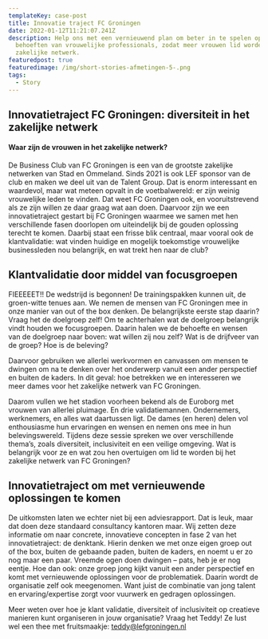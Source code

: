 ```yaml
---
templateKey: case-post
title: Innovatie traject FC Groningen
date: 2022-01-12T11:21:07.241Z
description: Help ons met een vernieuwend plan om beter in te spelen op de
  behoeften van vrouwelijke professionals, zodat meer vrouwen lid worden van ons
  zakelijke netwerk.
featuredpost: true
featuredimage: /img/short-stories-afmetingen-5-.png
tags:
  - Story
---
```

## Innovatietraject FC Groningen: diversiteit in het zakelijke netwerk

#### Waar zijn de vrouwen in het zakelijke netwerk? 

De Business Club van FC Groningen is een van de grootste zakelijke netwerken van Stad en Ommeland. Sinds 2021 is ook LEF sponsor van de club en maken we deel uit van de Talent Group. Dat is enorm interessant en waardevol, maar wat meteen opvalt in de voetbalwereld: er zijn weinig vrouwelijke leden te vinden. Dat weet FC Groningen ook, en vooruitstrevend als ze zijn willen ze daar graag wat aan doen. Daarvoor zijn we een innovatietraject gestart bij FC Groningen waarmee we samen met hen verschillende fasen doorlopen om uiteindelijk bij de gouden oplossing terecht te komen. Daarbij staat een frisse blik centraal, maar vooral ook de klantvalidatie: wat vinden huidige en mogelijk toekomstige vrouwelijke businessleden nou belangrijk, en wat trekt hen naar de club?  

## Klantvalidatie door middel van focusgroepen

FIEEEEET!! De wedstrijd is begonnen! De trainingspakken kunnen uit, de groen-witte tenues aan. We nemen de mensen van FC Groningen mee in onze manier van out of the box denken. De belangrijkste eerste stap daarin? Vraag het de doelgroep zelf! Om te achterhalen wat de doelgroep belangrijk vindt houden we focusgroepen. Daarin halen we de behoefte en wensen van de doelgroep naar boven: wat willen zij nou zelf? Wat is de drijfveer van de groep? Hoe is de beleving? 

Daarvoor gebruiken we allerlei werkvormen en canvassen om mensen te dwingen om na te denken over het onderwerp vanuit een ander perspectief en buiten de kaders. In dit geval: hoe betrekken we en interesseren we meer dames voor het zakelijke netwerk van FC Groningen. 

Daarom vullen we het stadion voorheen bekend als de Euroborg met vrouwen van allerlei pluimage. En drie validatiemannen. Ondernemers, werknemers, en alles wat daartussen ligt. De dames (en heren) delen vol enthousiasme hun ervaringen en wensen en nemen ons mee in hun belevingswereld. Tijdens deze sessie spreken we over verschillende thema’s, zoals diversiteit, inclusiviteit en een veilige omgeving. Wat is belangrijk voor ze en wat zou hen overtuigen om lid te worden bij het zakelijke netwerk van FC Groningen? 

## Innovatietraject om met vernieuwende oplossingen te komen



De uitkomsten laten we echter niet bij een adviesrapport. Dat is leuk, maar dat doen deze standaard consultancy kantoren maar. Wij zetten deze informatie om naar concrete, innovatieve concepten in fase 2 van het innovatietraject: de denktank. Hierin denken we met onze eigen groep out of the box, buiten de gebaande paden, buiten de kaders, en noemt u er zo nog maar een paar. Vreemde ogen doen dwingen – pats, heb je er nog eentje. Hoe dan ook: onze groep jong kijkt vanuit een ander perspectief en komt met vernieuwende oplossingen voor de problematiek. Daarin wordt de organisatie zelf ook meegenomen. Want juist de combinatie van jong talent en ervaring/expertise zorgt voor vuurwerk en gedragen oplossingen. 

Meer weten over hoe je klant validatie, diversiteit of inclusiviteit op creatieve manieren kunt organiseren in jouw organisatie? Vraag het Teddy! Ze lust wel een thee met fruitsmaakje: [teddy@lefgroningen.nl](mailto:teddy@lefgroningen.nl)